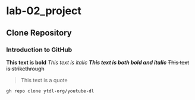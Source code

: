 # lab-02_project
## Clone Repository
### Introduction to GitHub
**This text is bold**
*This text is italic*
***This text is both bold and italic***
~~This text is strikethrough~~
>This text is a quote
```
gh repo clone ytdl-org/youtube-dl

```
